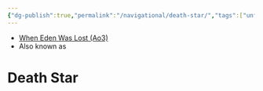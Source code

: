 ```yaml
---
{"dg-publish":true,"permalink":"/navigational/death-star/","tags":["unfinished","location","place","map"]}
---
```


- [When Eden Was Lost (Ao3)](https://archiveofourown.org/works/19334440/chapters/45992584)
- Also known as 
# Death Star

